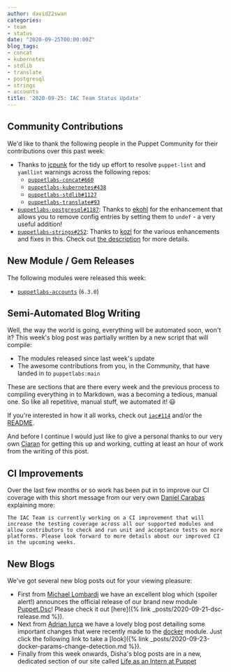 ```yaml
---
author: david22swan
categories:
- team
- status
date: "2020-09-25T00:00:00Z"
blog_tags:
- concat
- kubernetes
- stdlib
- translate
- postgresql
- strings
- accounts
title: '2020-09-25: IAC Team Status Update'
---
```


## Community Contributions

We'd like to thank the following people in the Puppet Community for their contributions over this past week:

- Thanks to [jcpunk][jcpunk] for the tidy up effort to resolve `puppet-lint` and `yamllint` warnings across the following repos:
  - [`puppetlabs-concat#660`][puppetlabs-concat-pr-660]
  - [`puppetlabs-kubernetes#438`][puppetlabs-kubernetes-pr-438]
  - [`puppetlabs-stdlib#1127`][puppetlabs-stdlib-pr-1127]
  - [`puppetlabs-translate#93`][puppetlabs-translate-pr-93]
- [`puppetlabs-postgresql#1187`][puppetlabs-postgresql-pr-1187]: Thanks to [ekohl][ekohl] for the enhancement that allows you to remove config entries by setting them to `undef` - a very useful addition!
- [`puppetlabs-strings#252`][puppetlabs-strings-pr-252]: Thanks to [kozl][kozl] for the various enhancements and fixes in this. Check out [the description](https://github.com/puppetlabs/puppet-strings/pull/252#issue-487952635) for more details.

## New Module / Gem Releases

The following modules were released this week:

- [`puppetlabs-accounts`][puppetlabs-accounts] (`6.3.0`)

## Semi-Automated Blog Writing

Well, the way the world is going, everything will be automated soon, won't it?
This week's blog post was partially written by a new script that will compile:

- The modules released since last week's update
- The awesome contributions from you, in the Community, that have landed in to `puppetlabs:main`

These are sections that are there every week and the previous process to compiling everything in to Markdown, was a becoming a tedious, manual one.
So like all repetitive, manual stuff, we automated it! :smiley:

If you're interested in how it all works, check out [`iac#114`][iac-pr-114] and/or the [README][iac-bootstrap-blog-tools].

And before I continue I would just like to give a personal thanks to our very own [Ciaran][sanfrancrisko] for getting this up and working, cutting at least an hour of work from the writing of this post.

## CI Improvements

Over the last few months or so work has been put in to improve our CI coverage with this short message from our very own [Daniel Carabas][carabasdaniel] explaining more:

```
The IAC Team is currently working on a CI improvement that will increase the testing coverage across all our supported modules and allow contributors to check and run unit and acceptance tests on more platforms. Please look forward to more details about our improved CI in the upcoming weeks.
```

## New Blogs

We've got several new blog posts out for your viewing pleasure:

- First from [Michael Lombardi][michaeltlombardi] we have an excellent blog which (spoiler alert!) announces the official release of our brand new module [Puppet.Dsc][dsc-repo]! Please check it out [here]({% link _posts/2020-09-21-dsc-release.md %}).
- Next from [Adrian Iurca][adrianiurca] we have a lovely blog post detailing some important changes that were recently made to the [docker][puppetlabs-docker] module. Just click the following link to take a [look]({% link _posts/2020-09-23-docker-params-change-detection.md %}).
- Finally from this week onwards, Disha's blog posts are in a new, dedicated section of our site called [Life as an Intern at Puppet](https://puppetlabs.github.io/iac/docs/life_of_intern)

[puppetlabs-accounts]: https://github.com/puppetlabs/puppetlabs-accounts
[puppetlabs-concat-pr-660]: https://github.com/puppetlabs/puppetlabs-concat/pull/660
[jcpunk]: https://github.com/jcpunk
[puppetlabs-kubernetes-pr-438]: https://github.com/puppetlabs/puppetlabs-kubernetes/pull/438
[puppetlabs-postgresql-pr-1187]: https://github.com/puppetlabs/puppetlabs-postgresql/pull/1187
[ekohl]: https://github.com/ekohl
[puppetlabs-stdlib-pr-1127]: https://github.com/puppetlabs/puppetlabs-stdlib/pull/1127
[puppetlabs-translate-pr-93]: https://github.com/puppetlabs/puppetlabs-translate/pull/93
[puppetlabs-strings-pr-252]: https://github.com/puppetlabs/puppet-strings/pull/252
[kozl]: https://github.com/kozl
[binford2k]: https://github.com/binford2k
[iac-pr-114]: https://github.com/puppetlabs/iac/pull/114
[iac-bootstrap-blog-tools]: https://github.com/puppetlabs/iac/tree/master/bin/blog_tools
[binford2k]: https://github.com/binford2k
[carabasdaniel]: https://github.com/carabasdaniel
[sanfrancrisko]: https://github.com/sanfrancrisko
[michaeltlombardi]: https://github.com/michaeltlombardi
[dsc-repo]: https://github.com/puppetlabs/Puppet.Dsc
[adrianiurca]: https://github.com/adrianiurca
[puppetlabs-docker]: https://github.com/puppetlabs/puppetlabs-docker

